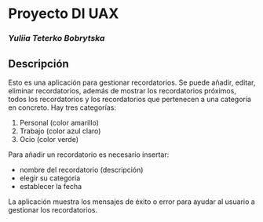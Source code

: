 # Proyecto DI UAX

### <em> Yuliia Teterko Bobrytska </em>

## Descripción

Esto es una aplicación para gestionar recordatorios. 
Se puede añadir, editar, eliminar recordatorios, 
además de mostrar los recordatorios próximos, todos los recordatorios y 
los recordatorios que pertenecen a una categoría en concreto. 
Hay tres categorías:

1. Personal (color amarillo)
2. Trabajo (color azul claro)
3. Ocio (color verde)

Para añadir un recordatorio es necesario insertar:
- nombre del recordatorio (descripción)
- elegir su categoría 
- establecer la fecha

La aplicación muestra los mensajes de éxito o error para ayudar al usuario 
a gestionar los recordatorios.




